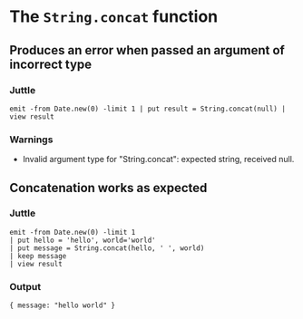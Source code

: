 # The `String.concat` function

## Produces an error when passed an argument of incorrect type

### Juttle

    emit -from Date.new(0) -limit 1 | put result = String.concat(null) | view result

### Warnings

  * Invalid argument type for "String.concat": expected string, received null.

## Concatenation works as expected

### Juttle

    emit -from Date.new(0) -limit 1
    | put hello = 'hello', world='world'
    | put message = String.concat(hello, ' ', world)
    | keep message
    | view result

### Output

    { message: "hello world" }
